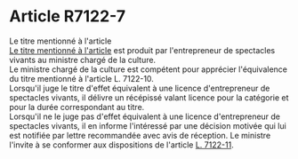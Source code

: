 # Article R7122-7

  
Le titre mentionné à l'article [  
Le titre mentionné à l'article][1] est produit par l'entrepreneur de spectacles vivants au ministre chargé de la culture.   
Le ministre chargé de la culture est compétent pour apprécier l'équivalence du titre mentionné à l'article L. 7122-10.   
Lorsqu'il juge le titre d'effet équivalent à une licence d'entrepreneur de spectacles vivants, il délivre un récépissé valant licence pour la catégorie et pour la durée correspondant au titre.   
Lorsqu'il ne le juge pas d'effet équivalent à une licence d'entrepreneur de spectacles vivants, il en informe l'intéressé par une décision motivée qui lui est notifiée par lettre recommandée avec avis de réception. Le ministre l'invite à se conformer aux dispositions de l'article [L. 7122-11][2].

 [1]: /affichCodeArticle.do?cidTexte=LEGITEXT000006072050&idArticle=LEGIARTI000006904572&dateTexte=&categorieLien=cid
 [2]: /affichCodeArticle.do?cidTexte=LEGITEXT000006072050&idArticle=LEGIARTI000006904573&dateTexte=&categorieLien=cid